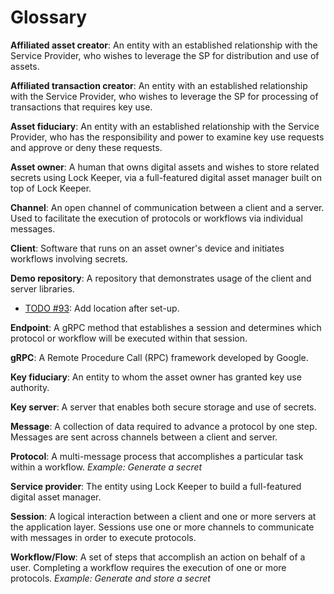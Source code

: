 # Glossary
**Affiliated asset creator**: An entity with an established relationship with the Service Provider, who wishes to leverage the SP for distribution and use of assets.

**Affiliated transaction creator**: An entity with an established relationship with the Service Provider, who wishes to leverage the SP for processing of transactions that requires key use.

**Asset fiduciary**: An entity with an established relationship with the Service Provider, who has the responsibility and power to examine key use requests and approve or deny these requests.

**Asset owner**: A human that owns digital assets and wishes to store related secrets using Lock Keeper, via a full-featured digital asset manager built on top of Lock Keeper. 

**Channel**: An open channel of communication between a client and a server. Used to facilitate the execution of protocols or workflows via individual messages.

**Client**: Software that runs on an asset owner's device and initiates workflows involving secrets.

**Demo repository**: A repository that demonstrates usage of the client and server libraries. <br>
- [TODO #93](https://github.com/boltlabs-inc/key-mgmt/issues/93): Add location after set-up.

**Endpoint**: A gRPC method that establishes a session and determines which protocol or workflow will be executed within that session.

**gRPC**: A Remote Procedure Call (RPC) framework developed by Google.

**Key fiduciary**: An entity to whom the asset owner has granted key use authority.

**Key server**: A server that enables both secure storage and use of secrets.

**Message**: A collection of data required to advance a protocol by one step. Messages are sent across channels between a client and server.

**Protocol**: A multi-message process that accomplishes a particular task within a workflow. *Example: Generate a secret*

**Service provider**: The entity using Lock Keeper to build a full-featured digital asset manager.

**Session**: A logical interaction between a client and one or more servers at the application layer. Sessions use one or more channels to communicate with messages in order to execute protocols.

**Workflow/Flow**: A set of steps that accomplish an action on behalf of a user. Completing a workflow requires the execution of one or more protocols. *Example: Generate and store a secret*
